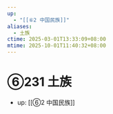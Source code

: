 ```yaml
---
up:
  - "[[⑥2 中国民族]]"
aliases:
  - 土族
ctime: 2025-03-01T13:33:09+08:00
mtime: 2025-10-01T11:40:32+08:00
---
```


# ⑥231 土族

- up: [[⑥2 中国民族]]
